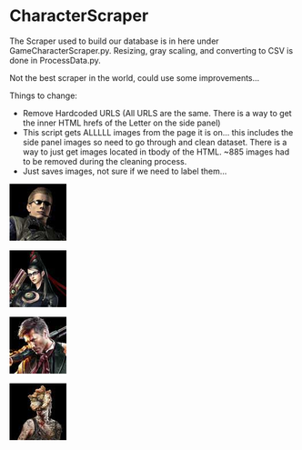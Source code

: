 # CharacterScraper
The Scraper used to build our  database is in here under GameCharacterScraper.py. Resizing, gray scaling, and converting to CSV is done in ProcessData.py. <br/>

Not the best scraper in the world, could use some improvements... <br/>

Things to change:<br/>
- Remove Hardcoded URLS (All URLS are the same. There is a way to get the inner HTML hrefs of the Letter on the side panel) <br/>
- This script gets ALLLLL images from the page it is on... this includes the side panel images so need to go through and clean dataset. There is a way to just get images located in tbody of the HTML. ~885 images had to be removed during the cleaning process.
- Just saves images, not sure if we need to label them...

![Albert Wesker](./data/32.png)

![Bandetta](./data/172.png)

![Dude](./data/214.png)

![Cool](./data/333.png)
